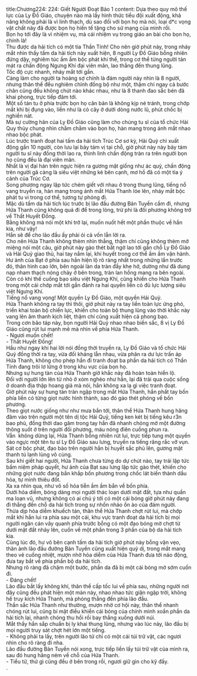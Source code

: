 title:Chương224: 224: Giết Người Đoạt Bảo 1
content:
Dựa theo quy mô thế lực của Ly Đồ Giáo, chuyện nào mà lấy hình thức tiểu đội xuất động, khả năng không phải là vì linh thạch, dù sao đối với bọn họ mà nói, loại d*c vọng vật chất này đã được bọn họ hiến tế tặng cho sứ mạng của mình rồi.<br>Bọn họ tới đây là vì nhiệm vụ, mà cái nhiệm vụ trong giáo an bài cho bọn họ, chính là!<br>Thu được da hải tích có một tia Thần Tính! Cho nên giờ phút này, trong nháy mắt nhìn thấy tấm da hải tích này xuất hiện, 8 người Ly Đồ Giáo bỗng nhiên đứng dậy, nghiêm túc ầm ầm bộc phát khí thế, trong cơ thể từng người tản mát ra chấn động Ngưng Khí đại viên mãn, lao thẳng đến thung lũng.<br>Tốc độ cực nhanh, nháy mắt tới gần.<br>Càng làm cho người ta hoảng sợ chính là đám người này nhìn là 8 người, nhưng thân thể đều nghiêm chỉnh đồng bộ như một, thậm chí ngay cả bước chân cũng đều không chút nào khác nhau, như là 8 thanh đao sắc bén đã khai phong, trực tiếp đâm tới.<br>Một số tán tu ở phía trước bọn họ căn bản là không kịp né tránh, trong chớp mắt khi bị đụng vào, liền như là cỏ cây ở dưới dòng nước lũ, phút chốc bị nghiền nát.<br>Mà sự cường hãn của Ly Đồ Giáo cũng làm cho chúng tu sĩ của tổ chức Hải Quy thủy chung nhìn chằm chằm vào bọn họ, hàn mang trong ánh mắt nhao nhao bộc phát.<br>Lúc trước tranh đoạt hai tấm da hải tích Trúc Cơ sơ kỳ, Hải Quỷ chỉ xuất động gần 10 người, còn lưu lại bảy tám vị tại chỗ, giờ phút này này bảy tám người tu sĩ này đồng thời lao ra, thình lình chấn động tràn ra trên người bọn họ cũng đều là đại viên mãn.<br>Nhất là vị đại hán trên ngực hiện ra gương mặt giống như ác quỷ, chấn động trên người gã càng là siêu việt những kẻ bên cạnh, mơ hồ đã có một tia ý cảnh của Trúc Cơ.<br>Song phương ngay lập tức chém giết với nhau ở trong thung lũng, tiếng nổ vang truyền ra, hàn mang trong ánh mắt Hứa Thanh lóe lên, nháy mắt bộc phát tu vi trong cơ thể, tương tự phóng đi.<br>Mặc dù tấm da hải tích lúc trước bị lão đầu đường Bản Tuyền cầm đi, nhưng Hứa Thanh cũng không quá đi để trong lòng, trừ phi là đối phương không trở về Thất Huyết Đồng.<br>Bằng không mà nói một khi trở lại, muốn nuốt hết một phần thuộc về hắn kia, như vậy!<br>Hắn sẽ để cho lão đầu ấy phải ói cả vốn lẫn lời ra.<br>Cho nên Hứa Thanh không thèm nhìn thẳng, thậm chí cũng không thèm mở miệng nói một câu, giờ phút này gào thét bất ngờ lao tới gần chỗ Ly Đồ Giáo và Hải Quỷ giao thủ, hai tay nắm lại, khí huyết trong cơ thể ầm ầm vận hành.<br>Hư ảnh của Bạt ở phía sau hắn hiện lộ rõ ràng nhất trong những lần trước đó, thân hình cao lớn, bên ngoài làn da tràn đầy khe hở, dường như đã dung nạp nham thạch nóng chảy ở bên trong, tràn lan hồng mang ra bên ngoài.<br>Còn có khí thế cuồng bạo siêu việt Ngưng Khí, cũng khiến cho Hứa Thanh trong một cái chớp mắt tới gần đánh ra hai quyền liền có đủ lực lượng siêu việt Ngưng Khí.<br>Tiếng nổ vang vọng! Một quyền Ly Đồ Giáo, một quyền Hải Quỷ.<br>Hứa Thanh không ra tay thì thôi, giờ phút này ra tay liền toàn lực ứng phó, triển khai toàn bộ chiến lực, khiến cho toàn bộ thung lũng vào thời khắc này vang lên âm thanh kịch liệt, thậm chí cũng xuất hiện cả phong bạo.<br>Trong cơn bão táp này, bọn người Hải Quỷ nhao nhao biến sắc, 8 vị Ly Đồ Giáo cũng rút lui mạnh mẽ mà nhìn về phía Hứa Thanh.<br>- Ngươi muốn chết!<br>- Thất Huyết Đồng!<br>Hầu như ngay khi hai lời nói đồng thời truyền ra, Ly Đồ Giáo và tổ chức Hải Quỷ đồng thời ra tay, vừa đối kháng lẫn nhau, vừa phân ra dư lực trấn áp Hứa Thanh, không cho phép hắn đi tranh đoạt ba phần da hải tích có Thần Tính đang trôi lơ lửng ở trong khu vực của bọn họ.<br>Nhưng sự hung tàn của Hứa Thanh giờ khắc này đã hoàn toàn hiển lộ.<br>Đối với người lớn lên từ nhỏ ở xóm nghèo như hắn, lại đã trải qua cuộc sống ở doanh địa thập hoang giả mà nói, hắn không xa lạ gì việc tranh đoạt.<br>Giờ phút này sự hung tàn tràn ngập trong mắt Hứa Thanh, hắn phất tay bốn phía liền có từng giọt nước hình thành, sao đó gào thét phóng về bốn phương.<br>Theo giọt nước giống như như mưa bắn tới, thân thể Hứa Thanh hung hăng đâm vào trên người một tên dị tộc Hải Quỷ, tiếng ken két bị tiếng kêu r3n bao phủ, đồng thời dao găm trong tay hắn đã nhanh chóng mở một đường thông suốt ở trên người đối phương, máu nóng điên cuồng phun ra.<br>Vẫn  không dừng lại, Hứa Thanh bỗng nhiên rút lui, trực tiếp tung một quyền vào ngực một tên tu sĩ Ly Đồ Giáo sau lưng, truyền ra tiếng răng rắc vỡ vụn.<br>Sát cơ bộc phát, đạo bào trên người hắn bị huyết sắc phủ lên, gương mặt thanh tú lạnh lùng vô cùng.<br>Sau khi giết hai người, Hứa Thanh chưa từng do dự chút nào, tay trái lập tức bấm niệm pháp quyết, hư ảnh của Bạt sau lưng lập tức gào thét, khiến cho những giọt nước đang bắn khắp bốn phương trong chốc lát biến thành dầu hỏa, tự mình thiêu đốt.<br>Xa xa nhìn qua, như vô số hỏa tiễn ầm ầm bắn về bốn phía.<br>Dưới hỏa diễm, bóng dáng mọi người thác loạn dưới mặt đất, tựa như quần ma loạn vũ, nhưng không có ai chú ý tới có một cái bóng giờ phút này đang đi thẳng đến chỗ da hải tích trong sự nhốn nháo ồn ào của đám người.<br>Thừa dịp hỏa diễm khuếch tán, thân thể Hứa Thanh chợt rút lui, mà chớp mắt khi hắn lui ra phía sau một cái, khu vực tranh đoạt da hải tích bị mọi người ngăn cản vây quanh phía trước bỗng có một đạo bóng mờ chợt từ dưới mặt đất nhảy lên, cuốn về một phần trong 3 phần của bộ da hải tích kia.<br>Cùng lúc đó, hư vô bên cạnh tấm da hải tích giờ phút này bỗng vặn vẹo, thân ảnh lão đầu đường Bản Tuyền cũng xuất hiện quỷ dị, trong mắt mang theo vẻ cuồng nhiệt, mượn nhờ hỏa diễm của Hứa Thanh đưa tới náo động, đưa tay bắt về phía phần bộ da hải tích.<br>Nhưng rõ ràng đã chậm một bước, phần da đã bị một cái bóng mờ sớm cuốn đi.<br>- Đáng chết!<br>Lão đầu bắt lấy không khí, thân thể cấp tốc lui về phía sau, những người nơi đây cũng đều phát hiện một màn này, nhao nhao tức giận ngập trời, không hề truy kích Hứa Thanh, mà phóng thẳng đến phía lão đầu.<br>Thần sắc Hứa Thanh như thường, mượn nhờ cơ hội này, thân thể nhanh chóng rút lui, cũng bí mật điều khiển cái bóng của chính mình xoắn phần da hải tích lại, nhanh chóng thu hồi rồi bay thẳng xuống dưới núi.<br>Mắt thấy hắn sắp chuẩn bị ly khai thung lũng, nhưng vào lúc này, lão đầu bị mọi người truy sát chợt hét lớn một tiếng.<br>- Không phải ta lấy, trên người lão tử chỉ có một cái túi trữ vật, các ngươi nhìn cho rõ ràng đi nha.<br>Lão đầu đường Bản Tuyền nói xong, trực tiếp liền lấy túi trữ vật của mình ra, sau đó hung hăng ném về chỗ của Hứa Thanh.<br>- Tiểu tử, thứ gì cũng đều ở bên trong rồi, ngươi giữ gìn cho kỹ đấy.<br>.<br>